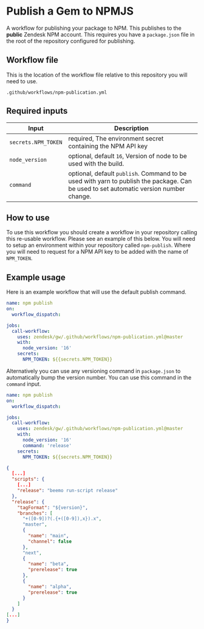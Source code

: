 # Publish a Gem to NPMJS

A workflow for publishing your package to NPM. This publishes to the **public** Zendesk NPM account. This requires you
have a `package.json` file in the root of the repository configured for publishing.

## Workflow file

This is the location of the workflow file relative to this repository you will need to use.

`.github/workflows/npm-publication.yml`

## Required inputs

| Input               | Description                                                                                                                           |
|---------------------|---------------------------------------------------------------------------------------------------------------------------------------|
| `secrets.NPM_TOKEN` | required, The environment secret containing the NPM API key                                                                           |
| `node_version`      | optional, default `16`, Version of node to be used with the build.                                                                    |
| `command`           | optional, default `publish`. Command to be used with yarn to publish the package. Can be used to set automatic version number change. |

## How to use

To use this workflow you should create a workflow in your repository calling this re-usable workflow. Please see an
example of this below. You will need to setup an environment within your repository called `npm-publish`. Where you will
need to request for a NPM API key to be added with the name of `NPM_TOKEN`.

## Example usage

Here is an example workflow that will use the default publish command.

```yml
name: npm publish
on:
  workflow_dispatch:

jobs:
  call-workflow:
    uses: zendesk/gw/.github/workflows/npm-publication.yml@master
    with:
      node_version: '16'
    secrets:
      NPM_TOKEN: ${{secrets.NPM_TOKEN}}
```

Alternatively you can use any versioning command in `package.json` to automatically bump the version number. You can
use this command in the `command` input.

```yml
name: npm publish
on:
  workflow_dispatch:

jobs:
  call-workflow:
    uses: zendesk/gw/.github/workflows/npm-publication.yml@master
    with:
      node_version: '16'
      command: 'release'
    secrets:
      NPM_TOKEN: ${{secrets.NPM_TOKEN}}
```

```json
{
  [...]
  "scripts": {
    [...]
    "release": "beemo run-script release"
  },
  "release": {
    "tagFormat": "${version}",
    "branches": [
      "+([0-9])?(.{+([0-9]),x}).x",
      "master",
      {
        "name": "main",
        "channel": false
      },
      "next",
      {
        "name": "beta",
        "prerelease": true
      },
      {
        "name": "alpha",
        "prerelease": true
      }
    ]
  }
[...]
}
```
